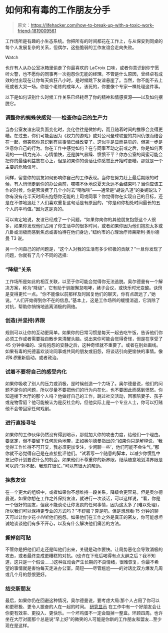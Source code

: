 # 如何和有毒的工作朋友分手

> 原文：<https://lifehacker.com/how-to-break-up-with-a-toxic-work-friend-1819009561>

工作场所是有趣的小生态系统。你把所有的时间都花在工作上，与从保安到同桌的每个人发展复杂的关系，但偶尔，这些脆弱的工作友谊会走向失败。

Watch

也许有人从办公室冰箱里偷走了你最喜欢的 LaCroix 口味，或者你意识到你宁愿听火警，也不愿你的同事再一次抱怨你无能的经理。不管是什么原因，曾经卓有成效的付出现在让你每天疯狂八小时，是时候跳下友谊悬崖了。当然，你不能不去上班或者大哭一场。你是个老练的成年人，该死的，你要像个专家一样处理这件事。

以下是如何识别什么时候工作关系已经耗尽了你的精神和情感资源——以及如何摆脱它。

### **调整你的蜘蛛侠感觉——检查你自己的生产力**

当办公室友谊出现负面变化时，变化往往是微妙的，而且随着时间的推移会变得更糟。在过去，你们可能会因为《权力的游戏》或对公司垒球联盟的共同仇恨而结合在一起，但突然你意识到有些事情已经改变了。这似乎是显而易见的，但第一步是注意你自己的行为。你在工作中感觉如何？在与同事互动之前或之后，你是如何表现的——精力充沛、心情愉快，还是脾气暴躁、愤愤不平？你办公室的闺蜜可能会把你的最佳利益放在心上，但是如果你的谈话让你感觉比开始时更糟，那就是一个主要的危险信号。

同样，留意你的朋友如何影响你自己的工作表现。当你在努力赶上最后期限的时候，有人悄悄走到你的办公桌前，喋喋不休地说夏天永远不会结束吗？当你应该工作的时候，你是否浪费了几个小时去“喝咖啡”——通常是“胡说八道”的委婉说法？你有没有花半天时间去抱怨你无能的上司或同事？你觉得你在实现自己的目标，还是在不停地追赶？人们喜欢重复这句话是有原因的，“你是和你相处时间最长的五个人的平均值。”因为这是真的。

可以肯定地说，友谊已经成了一个问题，“如果你向你的其他朋友抱怨这个人很多，如果你发现他们占用了你生活中的很多时间，或者如果你因为他们抱怨太多或八卦或消极而感到焦虑或害怕待在他们身边，”纽约市的心理治疗师莱斯利·奥尔德曼 T3 说。

另一个问自己的好问题是，“这个人对我的生活有多少积极的贡献？”一旦你发现了问题，你就有了几个不同的选择:

### **“降级”关系**

工作场所是如此的相互关联，以至于你可能会觉得你无法逃脱。奥尔德曼有一个解决方案，称为“降级”，它有助于驯服懈怠咆哮，婊子会议，或快乐时光变酸。诀窍是变得更忙一点。“你不能像以前那样及时回复他们的聊天，你有点疏远了，”她说。“人们开始得到你不在的信息。”基本上，这是工作场所的缓慢消退，它消除了对抗，帮助你悄悄地逃离消极的网络。

### **创造(并坚持)界限**

规则可以让你的互动更简单。如果你的日常习惯是每天一起去吃午饭，告诉他们你必须工作或者需要独自散步来清醒头脑。说出来你可能会觉得奇怪，但是在享受了 45 分钟幸福的、没有抱怨的安静之后，这种奇怪就不重要了。或者在别处画线。如果有毒的托德喜欢谈论同事或共同的朋友或旧怨，将谈话引向更愉快的事情。像*将&恩*重新启动。或者政治。

### 试着不要将自己的感受内化

如果你吸收了别人的压力或消极，是时候创造一个力场了。奥尔德曼说，他们的问题不是你的问题，所以尽量不要把他们的行为内在化，也不要因此而感到愤怒。你知道楼下大厅的那个人吗？他做好自己的工作，跳过社交活动，回家陪妻子、孩子或宠物雪貂？他可能被认为是反社会的，但他实际上是一个专业人士，你可以打赌他不会带回家任何戏剧。

### **进行直接寻址**

如果你的工作伙伴仍然没有得到暗示，那就加大你的攻击力度，给他们一个理由。要坚定，但不要留下任何灰色地带，正如奥尔德曼指出的:“如果你只是解释说，‘我觉得工作忙得不可开交，我必须更加专注，少闲聊一些’，他们可能不会生气。”那你就不必觉得自己是在直接批评他们。“试着写一个随意的脚本，以减少你慌乱中忘记你计划要说什么的机会。如果他们不尊重你的新界限，继续随意地划清界限是可以的:“对不起，我现在很忙，”可以有很大的帮助。

### **挽救友谊**

在一个更大的组织中，或者如果你不想维持一段关系，降级会更容易。但是奥尔德曼说，如果你想在工作之外保持友谊，就进行一次谈话，可以这样说，“看，你是一个很好的朋友，但我不能谈论让你发疯的任何事情，因为这太多了(难以处理)，所以我们可以保持更专业的方式吗？”不舒服？算是吧。但是想想看:15 分钟的聊天可以让你少花*小时*听他们抱怨。如果他们在工作之外是真正的密友，你可能想坦诚地谈谈他们有多不开心，以及有什么解决他们痛苦的方法。

### **撕掉创可贴**

不管你是把他们赶走还是叫他们出来，关键是动作要快。让局势恶化会导致消极的攻击，或者最终变成更糟糕的对抗。(也许在下班后喝得有点太醉之后？我不知道，这只是一个假设……)这种互动会产生长期的不良情绪，很难恢复，你最不希望的事情就是害怕每天走进办公室。简短——尽管尴尬——的对话比双方爆发几周或几个月的怨恨更好。

### **结交新朋友**

最后，如果你仍在回避这种情况，奥尔德曼说，要考虑大局:那个人占用了你可以和更积极、更令人振奋的人在一起的时间。 [研究显示](http://www.apple.com) 在工作中有一个好朋友会让你更有效率、更投入、更快乐。一个坏鸡蛋不一定会毁掉一整盒。环顾四周。也许坐在大厅对面那个总是说“早上好”的微笑的人可能是你新的工作朋友和盟友…至少现在是这样。